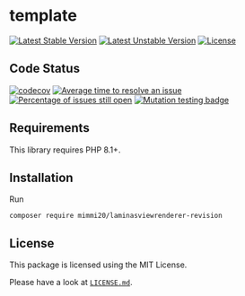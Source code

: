 # template

[![Latest Stable Version](https://poser.pugx.org/mimmi20/laminasviewrenderer-revision/v/stable?format=flat-square)](https://packagist.org/packages/mimmi20/laminasviewrenderer-revision)
[![Latest Unstable Version](https://poser.pugx.org/mimmi20/laminasviewrenderer-revision/v/unstable?format=flat-square)](https://packagist.org/packages/mimmi20/laminasviewrenderer-revision)
[![License](https://poser.pugx.org/mimmi20/laminasviewrenderer-revision/license?format=flat-square)](https://packagist.org/packages/mimmi20/laminasviewrenderer-revision)

## Code Status

[![codecov](https://codecov.io/gh/mimmi20/laminasviewrenderer-revision/branch/master/graph/badge.svg)](https://codecov.io/gh/mimmi20/laminasviewrenderer-revision)
[![Average time to resolve an issue](http://isitmaintained.com/badge/resolution/mimmi20/laminasviewrenderer-revision.svg)](http://isitmaintained.com/project/mimmi20/laminasviewrenderer-revision "Average time to resolve an issue")
[![Percentage of issues still open](http://isitmaintained.com/badge/open/mimmi20/laminasviewrenderer-revision.svg)](http://isitmaintained.com/project/mimmi20/laminasviewrenderer-revision "Percentage of issues still open")
[![Mutation testing badge](https://img.shields.io/endpoint?style=flat&url=https%3A%2F%2Fbadge-api.stryker-mutator.io%2Fgithub.com%2Fmimmi20%2Ftemplate%2Fmaster)](https://dashboard.stryker-mutator.io/reports/github.com/mimmi20/laminasviewrenderer-revision/master)

## Requirements

This library requires PHP 8.1+.

## Installation

Run

```shell
composer require mimmi20/laminasviewrenderer-revision
```

## License

This package is licensed using the MIT License.

Please have a look at [`LICENSE.md`](LICENSE.md).
